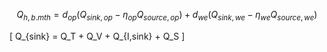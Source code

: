 $$
Q_{h,b.mth} = d_{op}(Q_{sink,op} - \eta_{op} Q_{source,op}) + d_{we}(Q_{sink,we} - \eta_{we} Q_{source,we})
$$

\[
Q_{sink} = Q_T + Q_V + Q_{I,sink} + Q_S
\]
